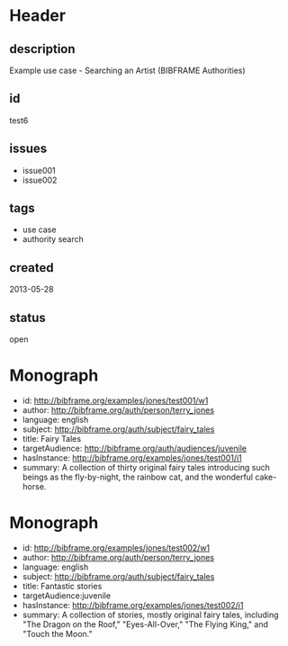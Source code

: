 # Header

## description

Example use case - Searching an Artist (BIBFRAME Authorities)

## id

test6

## issues

* issue001
* issue002

## tags

* use case
* authority search

## created

2013-05-28

## status

open

# Monograph

* id: http://bibframe.org/examples/jones/test001/w1
* author: <http://bibframe.org/auth/person/terry_jones>
* language: english
* subject: <http://bibframe.org/auth/subject/fairy_tales>
* title: Fairy Tales
* targetAudience: <http://bibframe.org/auth/audiences/juvenile> 
* hasInstance: <http://bibframe.org/examples/jones/test001/i1>
* summary: A collection of thirty original fairy tales introducing such beings as the fly-by-night, the rainbow cat, and the wonderful cake-horse.


# Monograph

* id: http://bibframe.org/examples/jones/test002/w1
* author: <http://bibframe.org/auth/person/terry_jones>
* language: english
* subject: <http://bibframe.org/auth/subject/fairy_tales>
* title: Fantastic stories
* targetAudience:juvenile
* hasInstance: <http://bibframe.org/examples/jones/test002/i1>
* summary: A collection of stories, mostly original fairy tales, including "The Dragon on the Roof," "Eyes-All-Over," "The Flying King," and "Touch the Moon."
